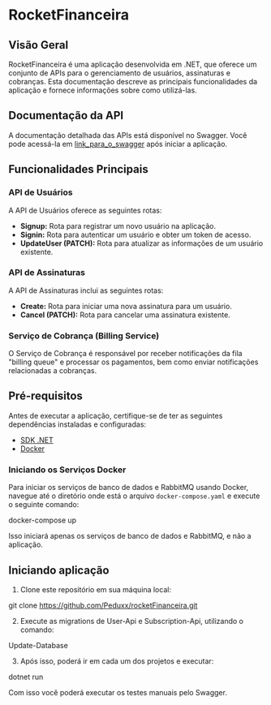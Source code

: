 # RocketFinanceira

## Visão Geral

RocketFinanceira é uma aplicação desenvolvida em .NET, que oferece um conjunto de APIs para o gerenciamento de usuários, assinaturas e cobranças. Esta documentação descreve as principais funcionalidades da aplicação e fornece informações sobre como utilizá-las.

## Documentação da API

A documentação detalhada das APIs está disponível no Swagger. Você pode acessá-la em [link_para_o_swagger](#) após iniciar a aplicação.

## Funcionalidades Principais

### API de Usuários

A API de Usuários oferece as seguintes rotas:

- **Signup:** Rota para registrar um novo usuário na aplicação.
- **Signin:** Rota para autenticar um usuário e obter um token de acesso.
- **UpdateUser (PATCH):** Rota para atualizar as informações de um usuário existente.

### API de Assinaturas

A API de Assinaturas inclui as seguintes rotas:

- **Create:** Rota para iniciar uma nova assinatura para um usuário.
- **Cancel (PATCH):** Rota para cancelar uma assinatura existente.

### Serviço de Cobrança (Billing Service)

O Serviço de Cobrança é responsável por receber notificações da fila "billing queue" e processar os pagamentos, bem como enviar notificações relacionadas a cobranças.

## Pré-requisitos

Antes de executar a aplicação, certifique-se de ter as seguintes dependências instaladas e configuradas:

- [SDK .NET](https://dotnet.microsoft.com/download)
- [Docker](https://www.docker.com/) 

### Iniciando os Serviços Docker

Para iniciar os serviços de banco de dados e RabbitMQ usando Docker, navegue até o diretório onde está o arquivo `docker-compose.yaml` e execute o seguinte comando:

docker-compose up

Isso iniciará apenas os serviços de banco de dados e RabbitMQ, e não a aplicação.

## Iniciando aplicação

1. Clone este repositório em sua máquina local:

git clone https://github.com/Peduxx/rocketFinanceira.git

2. Execute as migrations de User-Api e Subscription-Api, utilizando o comando:

Update-Database

3. Após isso, poderá ir em cada um dos projetos e executar:

dotnet run

Com isso você poderá executar os testes manuais pelo Swagger.

